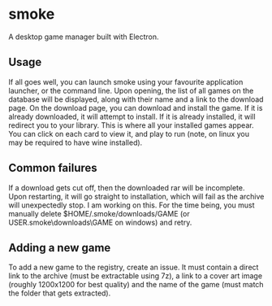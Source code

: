 # smoke
A desktop game manager built with Electron.

## Usage
If all goes well, you can launch smoke using your favourite application launcher, or the command line. Upon opening, the list of all games on the database will be displayed, along with their name and a link to the download page. On the download page, you can download and install the game. If it is already downloaded, it will attempt to install. If it is already installed, it will redirect you to your library. This is where all your installed games appear. You can click on each card to view it, and play to run (note, on linux you may be required to have wine installed).

## Common failures
If a download gets cut off, then the downloaded rar will be incomplete. Upon restarting, it will go straight to installation, which will fail as the archive will unexpectedly stop. I am working on this. For the time being, you must manually delete $HOME/.smoke/downloads/GAME (or USER\.smoke\downloads\GAME on windows) and retry.

## Adding a new game
To add a new game to the registry, create an issue. It must contain a direct link to the archive (must be extractable using 7z), a link to a cover art image (roughly 1200x1200 for best quality) and the name of the game (must match the folder that gets extracted). 